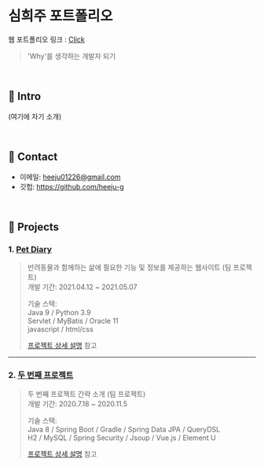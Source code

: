 # 심희주 포트폴리오    
웹 포트폴리오 링크 :  [Click](https://mmm11271227.wixsite.com/dev2021)
>'Why'를 생각하는 개발자 되기   


</br>

## :pushpin: Intro
(여기에 자기 소개)

</br>

## :pushpin: Contact
- 이메일: heeju01226@gmail.com
- 깃헙: https://github.com/heeju-g

</br>

## :pushpin: Projects
### 1. [Pet Diary](https://github.com/heeju-g/2021.05.07_PetDiary_mybatis_servlet)
>반려동물과 함께하는 삶에 필요한 기능 및 정보를 제공하는 웹사이트 (팀 프로젝트)  
>개발 기간: 2021.04.12 ~ 2021.05.07
>  
>기술 스택:  
>Java 9 / Python 3.9   
>Servlet / MyBatis / Oracle 11    
>javascript / html/css
>  
>[프로젝트 상세 설명](https://github.com/heeju-g/2021.05.07_PetDiary_mybatis_servlet) 참고

---

### 2. [두 번째 프로젝트]()
>두 번째 프로젝트 간략 소개  (팀 프로젝트)  
>개발 기간: 2020.7.18 ~ 2020.11.5  
>  
>기술 스택:  
>Java 8 / Spring Boot / Gradle / Spring Data JPA / QueryDSL  
>H2 / MySQL / Spring Security / Jsoup / Vue.js / Element U  
>  
>[프로젝트 상세 설명](https://github.com) 참고



